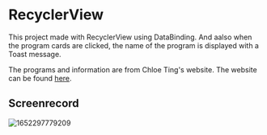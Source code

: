 # RecyclerView

This project made with RecyclerView using DataBinding. And aalso when the program cards are clicked, the name of the program is displayed with a Toast message.

The programs and information are from Chloe Ting's website. The website can be found [here](https://chloeting.com/program).

## Screenrecord

![1652297779209](https://user-images.githubusercontent.com/53402156/167931869-a11f196c-24b8-4139-aa6e-522865dec540.GIF)





